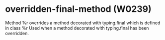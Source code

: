 # overridden-final-method (W0239)

Method %r overrides a method decorated with typing.final which is
defined in class %r Used when a method decorated with typing.final has
been overridden.

